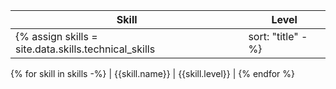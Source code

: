 
| Skill | Level |
| ---- | ---- |
{% assign skills = site.data.skills.technical_skills | sort: "title" -%}
{% for skill in skills -%}
| {{skill.name}} | {{skill.level}} |
{% endfor %}
